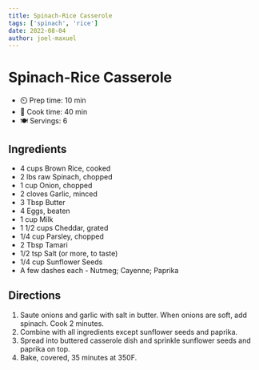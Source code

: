 ```yaml
---
title: Spinach-Rice Casserole
tags: ['spinach', 'rice']
date: 2022-08-04
author: joel-maxuel
---
```


# Spinach-Rice Casserole

- ⏲️ Prep time: 10 min
- 🍳 Cook time: 40 min
- 🍽️ Servings: 6

## Ingredients

- 4 cups Brown Rice, cooked
- 2 lbs raw Spinach, chopped
- 1 cup Onion, chopped
- 2 cloves Garlic, minced
- 3 Tbsp Butter
- 4 Eggs, beaten
- 1 cup Milk
- 1 1/2 cups Cheddar, grated
- 1/4 cup Parsley, chopped
- 2 Tbsp Tamari
- 1/2 tsp Salt (or more, to taste)
- 1/4 cup Sunflower Seeds
- A few dashes each - Nutmeg; Cayenne; Paprika

## Directions

1. Saute onions and garlic with salt in butter.  When onions are soft, add spinach. Cook 2 minutes.
2. Combine with all ingredients except sunflower seeds and paprika.
3. Spread into buttered casserole dish and sprinkle sunflower seeds and paprika on top.
4. Bake, covered, 35 minutes at 350F.
